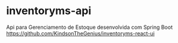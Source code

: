 # inventoryms-api
Api para Gerenciamento de Estoque desenvolvida com Spring Boot https://github.com/KindsonTheGenius/inventoryms-react-ui
